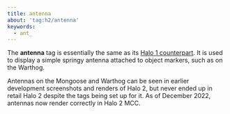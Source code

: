 ```yaml
---
title: antenna
about: 'tag:h2/antenna'
keywords:
  - ant_
---
```

The **antenna** tag is essentially the same as its [Halo 1 counterpart](~h1/tags/antenna). It is used to display a simple springy antenna attached to object markers, such as on the Warthog.

Antennas on the Mongoose and Warthog can be seen in earlier development screenshots and renders of Halo 2, but never ended up in retail Halo 2 despite the tags being set up for it. As of December 2022, antennas now render correctly in Halo 2 MCC.
